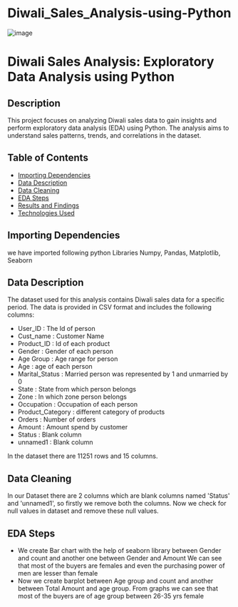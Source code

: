# Diwali_Sales_Analysis-using-Python
![image](https://github.com/shubham250298/Diwali_Sales_Analysis-using-Python/assets/108235140/4a497ad9-25a8-4837-a708-9d819f603cd3)
# Diwali Sales Analysis: Exploratory Data Analysis using Python
## Description
This project focuses on analyzing Diwali sales data to gain insights and perform exploratory data analysis (EDA) using Python. The analysis aims to understand sales patterns, trends, and correlations in the dataset.
## Table of Contents
- [Importing Dependencies](#Importing-Dependencies)
- [Data Description](#data-description)
- [Data Cleaning](#data-cleaning)
- [EDA Steps](#eda-steps)
- [Results and Findings](#results-and-findings)
- [Technologies Used](#technologies-used)

## Importing Dependencies
we have imported following python Libraries
Numpy, Pandas, Matplotlib, Seaborn

## Data Description
The dataset used for this analysis contains Diwali sales data for a specific period. The data is provided in CSV format and includes the following columns:
- User_ID  :   The Id of person
- Cust_name  :   Customer Name
- Product_ID  :   Id of each product
- Gender :   Gender of each person
- Age Group  :   Age range for person
- Age :   age of each person
- Marital_Status :   Married person was represented by 1 and unmarried by 0
- State :   State from which person belongs
- Zone :   In which zone person belongs
- Occupation  :   Occupation of each person
- 	Product_Category : different category of products
- 	Orders :  Number of orders
- 	Amount :   Amount spend by customer
- 	Status  :  Blank column
- 	unnamed1  :  Blank column 


In the dataset there are 11251 rows and 15 columns.

## Data Cleaning
In our Dataset there are 2 columns which are blank columns named 'Status' and 'unnamed1', so firstly we remove both the columns.
Now we check for null values in dataset and remove these null values.


##  EDA Steps
- We create Bar chart with the help of seaborn library between Gender and count and another one between Gender and Amount 
We can see that most of the buyers are females and even the purchasing power of men are lesser than female
- Now we create barplot between Age group and count  and another between Total Amount and age group.
From  graphs we can see that most of the buyers are of age group between 26-35 yrs female







